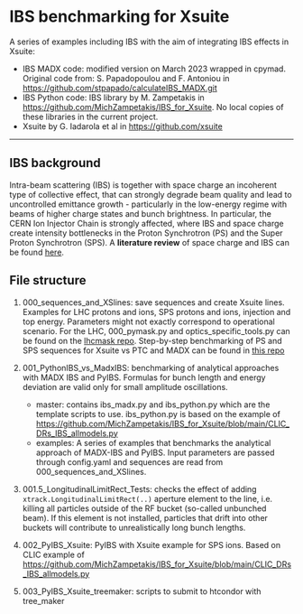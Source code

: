# IBS benchmarking for Xsuite

A series of examples including IBS with the aim of integrating IBS effects in Xsuite:

- IBS MADX code: modified version on March 2023 wrapped in cpymad. Original code from: S. Papadopoulou and F. Antoniou in https://github.com/stpapado/calculateIBS_MADX.git
- IBS Python code: IBS library by M. Zampetakis in https://github.com/MichZampetakis/IBS_for_Xsuite. No local copies of these libraries in the current project.
- Xsuite by G. Iadarola et al in https://github.com/xsuite

----------------------

 ## IBS background
Intra-beam scattering (IBS) is together with space charge an incoherent type of collective effect, that can strongly degrade beam quality and lead to uncontrolled emittance growth - particularly in the low-energy regime with beams of higher charge states and bunch brightness. In particular, the CERN Ion Injector Chain is strongly affected, where IBS and space charge create intensity bottlenecks in the Proton Synchrotron (PS) and the Super Proton Synchrotron (SPS). A **literature review** of space charge and IBS can be found [here](https://www.overleaf.com/read/nmsnvjvnwfht).

## File structure

1. 000_sequences_and_XSlines: save sequences and create Xsuite lines. Examples for LHC protons and ions, SPS protons and ions, injection and top energy. Parameters might not exactly correspond to operational scenario. For the LHC, 000_pymask.py and optics_specific_tools.py can be found on the [lhcmask repo](https://github.com/lhcopt/lhcmask/tree/master/python_examples). Step-by-step benchmarking of PS and SPS sequences for Xsuite vs PTC and MADX can be found in [this repo](https://gitlab.cern.ch/elwaagaa/xsuite-sps-ps-sequence-benchmarker) 
    
2. 001_PythonIBS_vs_MadxIBS: benchmarking of analytical approaches with MADX IBS and PyIBS. Formulas for bunch length and energy deviation are valid only for small amplitude oscillations.
    - master: contains ibs_madx.py and ibs_python.py which are the template scripts to use. ibs_python.py is based on the example of https://github.com/MichZampetakis/IBS_for_Xsuite/blob/main/CLIC_DRs_IBS_allmodels.py
    - examples: A series of examples that benchmarks the analytical approach of MADX-IBS and PyIBS. Input parameters are passed through config.yaml and sequences are read from 000_sequences_and_XSlines.

3. 001.5_LongitudinalLimitRect_Tests: checks the effect of adding `xtrack.LongitudinalLimitRect(..)` aperture element to the line, i.e. killing all particles outside of the RF bucket (so-called unbunched beam). If this element is not installed, particles that drift into other buckets will contribute to unrealistically long bunch lengths. 

4. 002_PyIBS_Xsuite: PyIBS with Xsuite example for SPS ions. Based on CLIC example of https://github.com/MichZampetakis/IBS_for_Xsuite/blob/main/CLIC_DRs_IBS_allmodels.py

5. 003_PyIBS_Xsuite_treemaker: scripts to submit to htcondor with tree_maker
